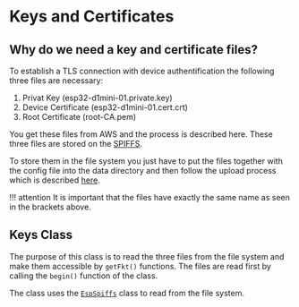 # Keys and Certificates

## Why do we need a key and certificate files?

To establish a TLS connection with device authentification the following three files are necessary:

1. Privat Key (esp32-d1mini-01.private.key)
2. Device Certificate (esp32-d1mini-01.cert.crt)
3. Root Certificate (root-CA.pem)

You get these files from AWS and the process is described here. These three files are stored on the [SPIFFS](esp_spiffs.md). 

To store them in the file system you just have to put the files together with the config file into the data directory and then follow the upload process which is described [here](esp_spiffs.md). 

!!! attention
    It is important that the files have exactly the same name as seen in the brackets above.


## Keys Class

The purpose of this class is to read the three files from the file system and make them accessible by ``getFkt()`` functions. The files are read first by calling the ``begin()`` function of the class.

The class uses the [``EspSpiffs``](esp_spiffs.md) class to read from the file system.